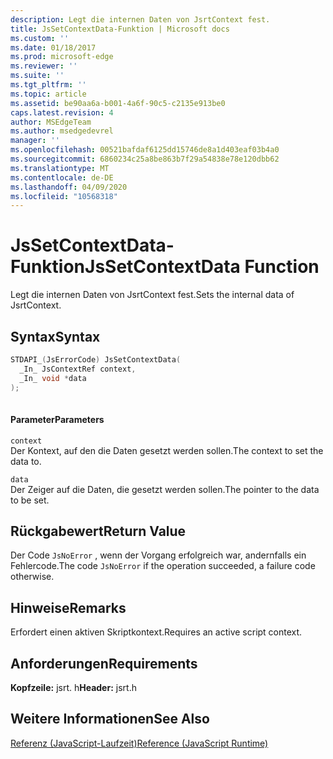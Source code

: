 ```yaml
---
description: Legt die internen Daten von JsrtContext fest.
title: JsSetContextData-Funktion | Microsoft docs
ms.custom: ''
ms.date: 01/18/2017
ms.prod: microsoft-edge
ms.reviewer: ''
ms.suite: ''
ms.tgt_pltfrm: ''
ms.topic: article
ms.assetid: be90aa6a-b001-4a6f-90c5-c2135e913be0
caps.latest.revision: 4
author: MSEdgeTeam
ms.author: msedgedevrel
manager: ''
ms.openlocfilehash: 00521bafdaf6125dd15746de8a1d403eaf03b4a0
ms.sourcegitcommit: 6860234c25a8be863b7f29a54838e78e120dbb62
ms.translationtype: MT
ms.contentlocale: de-DE
ms.lasthandoff: 04/09/2020
ms.locfileid: "10568318"
---
```

# <span data-ttu-id="dd843-103">JsSetContextData-Funktion</span><span class="sxs-lookup"><span data-stu-id="dd843-103">JsSetContextData Function</span></span>
<span data-ttu-id="dd843-104">Legt die internen Daten von JsrtContext fest.</span><span class="sxs-lookup"><span data-stu-id="dd843-104">Sets the internal data of JsrtContext.</span></span>  
  
## <span data-ttu-id="dd843-105">Syntax</span><span class="sxs-lookup"><span data-stu-id="dd843-105">Syntax</span></span>  
  
```cpp  
STDAPI_(JsErrorCode) JsSetContextData(  
  _In_ JsContextRef context,  
  _In_ void *data  
);  
  
```  
  
#### <span data-ttu-id="dd843-106">Parameter</span><span class="sxs-lookup"><span data-stu-id="dd843-106">Parameters</span></span>  
 `context`  
 <span data-ttu-id="dd843-107">Der Kontext, auf den die Daten gesetzt werden sollen.</span><span class="sxs-lookup"><span data-stu-id="dd843-107">The context to set the data to.</span></span>  
  
 `data`  
 <span data-ttu-id="dd843-108">Der Zeiger auf die Daten, die gesetzt werden sollen.</span><span class="sxs-lookup"><span data-stu-id="dd843-108">The pointer to the data to be set.</span></span>  
  
## <span data-ttu-id="dd843-109">Rückgabewert</span><span class="sxs-lookup"><span data-stu-id="dd843-109">Return Value</span></span>  
 <span data-ttu-id="dd843-110">Der Code `JsNoError` , wenn der Vorgang erfolgreich war, andernfalls ein Fehlercode.</span><span class="sxs-lookup"><span data-stu-id="dd843-110">The code `JsNoError` if the operation succeeded, a failure code otherwise.</span></span>  
  
## <span data-ttu-id="dd843-111">Hinweise</span><span class="sxs-lookup"><span data-stu-id="dd843-111">Remarks</span></span>  
 <span data-ttu-id="dd843-112">Erfordert einen aktiven Skriptkontext.</span><span class="sxs-lookup"><span data-stu-id="dd843-112">Requires an active script context.</span></span>  
  
## <span data-ttu-id="dd843-113">Anforderungen</span><span class="sxs-lookup"><span data-stu-id="dd843-113">Requirements</span></span>  
 <span data-ttu-id="dd843-114">**Kopfzeile:** jsrt. h</span><span class="sxs-lookup"><span data-stu-id="dd843-114">**Header:** jsrt.h</span></span>  
  
## <span data-ttu-id="dd843-115">Weitere Informationen</span><span class="sxs-lookup"><span data-stu-id="dd843-115">See Also</span></span>  
 [<span data-ttu-id="dd843-116">Referenz (JavaScript-Laufzeit)</span><span class="sxs-lookup"><span data-stu-id="dd843-116">Reference (JavaScript Runtime)</span></span>](../chakra-hosting/reference-javascript-runtime.md)